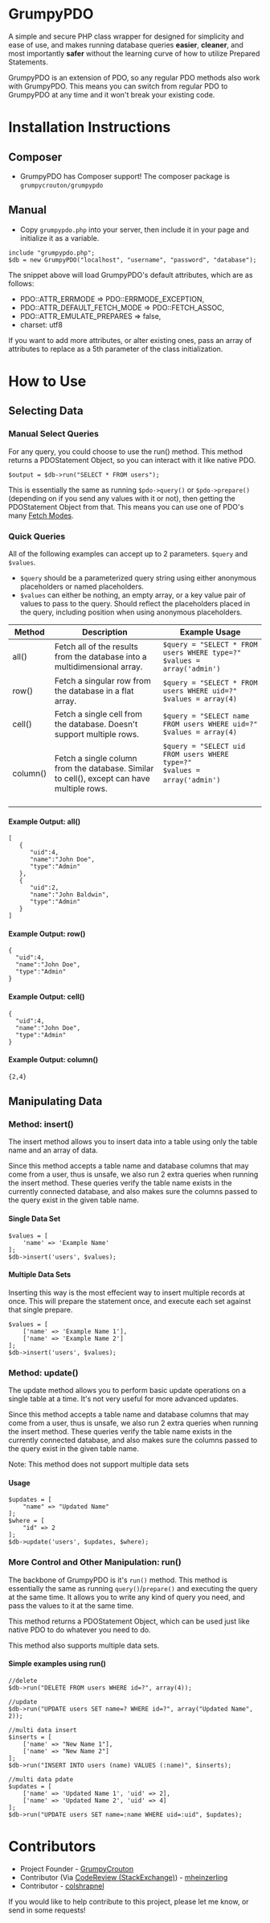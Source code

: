 # GrumpyPDO

A simple and secure PHP class wrapper for designed for simplicity and ease of use, and makes running database queries **easier**, **cleaner**, and most importantly **safer** without the learning curve of how to utilize Prepared Statements.

GrumpyPDO is an extension of PDO, so any regular PDO methods also work with GrumpyPDO. This means you can switch from regular PDO to GrumpyPDO at any time and it won't break your existing code.

# Installation Instructions

## Composer

- GrumpyPDO has Composer support! The composer package is `grumpycrouton/grumpypdo`

## Manual

- Copy `grumpypdo.php` into your server, then include it in your page and initialize it as a variable.

```
include "grumpypdo.php";
$db = new GrumpyPDO("localhost", "username", "password", "database");
```

The snippet above will load GrumpyPDO's default attributes, which are as follows:

- PDO::ATTR_ERRMODE => PDO::ERRMODE_EXCEPTION,
- PDO::ATTR_DEFAULT_FETCH_MODE => PDO::FETCH_ASSOC,
- PDO::ATTR_EMULATE_PREPARES => false,
- charset: utf8

If you want to add more attributes, or alter existing ones, pass an array of attributes to replace as a 5th parameter of the class initialization.

# How to Use

## Selecting Data

### Manual Select Queries

For any query, you could choose to use the run() method. This method returns a PDOStatement Object, so you can interact with it like native PDO.

```
$output = $db->run("SELECT * FROM users");
```

This is essentially the same as running `$pdo->query()` or `$pdo->prepare()` (depending on if you send any values with it or not), then getting the PDOStatement Object from that. This means you can use one of PDO's many [Fetch Modes](https://phpdelusions.net/pdo/fetch_modes).

### Quick Queries

All of the following examples can accept up to 2 parameters. `$query` and `$values`.

- `$query` should be a parameterized query string using either anonymous placeholders or named placeholders.
- `$values` can either be nothing, an empty array, or a key value pair of values to pass to the query. Should reflect the placeholders placed in the query, including position when using anonymous placeholders.

| Method | Description | Example Usage |
|---|---|---|
| all() | Fetch all of the results from the database into a multidimensional array. | `$query = "SELECT * FROM users WHERE type=?"`<br> `$values = array('admin')` |
| row() | Fetch a singular row from the database in a flat array. | `$query = "SELECT * FROM users WHERE uid=?"`<br> `$values = array(4)` |
| cell() | Fetch a single cell from the database. Doesn't support multiple rows. | `$query = "SELECT name FROM users WHERE uid=?"`<br> `$values = array(4)` |
| column() | Fetch a single column from the database. Similar to cell(), except can have multiple rows. | `$query = "SELECT uid FROM users WHERE type=?"`<br> `$values = array('admin')`&nbsp; &nbsp; &nbsp; &nbsp; &nbsp; &nbsp; &nbsp; &nbsp; &nbsp; &nbsp; &nbsp; &nbsp; &nbsp; &nbsp; &nbsp; &nbsp; &nbsp; &nbsp; &nbsp; &nbsp; &nbsp; &nbsp; &nbsp; &nbsp; &nbsp; &nbsp; &nbsp; &nbsp; &nbsp; &nbsp; &nbsp; &nbsp; &nbsp; &nbsp; &nbsp; &nbsp; &nbsp; &nbsp; &nbsp; &nbsp; &nbsp; &nbsp; &nbsp; &nbsp; &nbsp; &nbsp; &nbsp; &nbsp; &nbsp; &nbsp; &nbsp; &nbsp;  |

#### Example Output: all()
```
[
   {
      "uid":4,
      "name":"John Doe",
      "type":"Admin"
   },
   {
      "uid":2,
      "name":"John Baldwin",
      "type":"Admin"
   }
]
```

#### Example Output: row()
```
{
  "uid":4,
  "name":"John Doe",
  "type":"Admin"
}
```

#### Example Output: cell()
```
{
  "uid":4,
  "name":"John Doe",
  "type":"Admin"
}
```

#### Example Output: column()
```
{2,4}
```

## Manipulating Data

### Method: insert()

The insert method allows you to insert data into a table using only the table name and an array of data.

Since this method accepts a table name and database columns that may come from a user, thus is unsafe, we also run 2 extra queries when running the insert method. These queries verify the table name exists in the currently connected database, and also makes sure the columns passed to the query exist in the given table name.

#### Single Data Set
```
$values = [
    'name' => 'Example Name'
];
$db->insert('users', $values);
```

#### Multiple Data Sets

Inserting this way is the most effecient way to insert multiple records at once. This will prepare the statement once, and execute each set against that single prepare.

```
$values = [
    ['name' => 'Example Name 1'],
    ['name' => 'Example Name 2']
];
$db->insert('users', $values);
```

### Method: update()

The update method allows you to perform basic update operations on a single table at a time. It's not very useful for more advanced updates.

Since this method accepts a table name and database columns that may come from a user, thus is unsafe, we also run 2 extra queries when running the insert method. These queries verify the table name exists in the currently connected database, and also makes sure the columns passed to the query exist in the given table name.

Note: This method does not support multiple data sets

#### Usage
```
$updates = [
    "name" => "Updated Name"
];
$where = [
    "id" => 2
];
$db->update('users', $updates, $where);
```

### More Control and Other Manipulation: run()

The backbone of GrumpyPDO is it's `run()` method. This method is essentially the same as running `query()`/`prepare()` and executing the query at the same time. It allows you to write any kind of query you need, and pass the values to it at the same time.

This method returns a PDOStatement Object, which can be used just like native PDO to do whatever you need to do.

This method also supports multiple data sets.

#### Simple examples using run()
```
//delete
$db->run("DELETE FROM users WHERE id=?", array(4));

//update
$db->run("UPDATE users SET name=? WHERE id=?", array("Updated Name", 2));

//multi data insert
$inserts = [
    ['name' => "New Name 1"],
    ['name' => "New Name 2"]
];
$db->run("INSERT INTO users (name) VALUES (:name)", $inserts);

//multi data pdate
$updates = [
    ['name' => 'Updated Name 1', 'uid' => 2],
    ['name' => 'Updated Name 2', 'uid' => 4]
];
$db->run("UPDATE users SET name=:name WHERE uid=:uid", $updates);
```


# Contributors
- Project Founder - [GrumpyCrouton](https://stackoverflow.com/users/5827005/grumpycrouton)
- Contributor (Via [CodeReview (StackExchange)](https://codereview.stackexchange.com/a/177858/96569)) - [mheinzerling](https://codereview.stackexchange.com/users/21181/mheinzerling)
- Contributor - [colshrapnel](https://github.com/colshrapnel)

If you would like to help contribute to this project, please let me know, or send in some requests!
